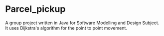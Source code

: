 # Parcel_pickup
A group project written in Java for Software Modelling and Design Subject. It uses Dijkstra's algorithm for the point to point movement.

